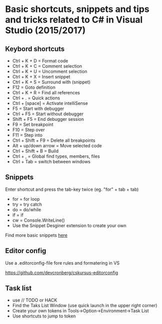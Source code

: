 # Basic shortcuts, snippets and tips and tricks related to C# in Visual Studio (2015/2017)

## Keybord shortcuts
* Ctrl + K + D = Format code
* Ctrl + K + C = Comment selection
* Ctrl + K + U = Uncomment selection
* Ctrl + K + X = Insert snippet
* Ctrl + K + S = Surround with (snippet)
* F12 = Goto definition
* Ctrl + K + R = Find all references
* Ctrl + . = Quick actions
* Ctrl + [space] = Activate intelliSense 
* F5 = Start with debugger
* Ctrl + F5 = Start without debugger
* Shift + F5 = End debugger session
* F9 = Set breakpoint
* F10 = Step over
* F11 = Step into
* Ctrl + Shift + F9 = Delete all breakpoints
* Alt + up/down arrow = Move selected code
* Ctrl + Shift + B = Build
* Ctrl + , = Global find types, members, files
* Ctrl + Tab = switch between windows

## Snippets 
Enter shortcut and press the tab-key twice (eg. "for" + tab + tab)

* for = for loop
* try = try catch
* do = do/while
* if = if
* cw = Console.WriteLine()
* Use the Snippet Desginer extension to create your own

Find more basic snippets [here](https://github.com/devcronberg/csharp-snippets)

## Editor config

Use a .editorconfig-file fore rules and formatering in VS

https://github.com/devcronberg/cskursus-editorconfig

## Task list
* use // TODO or HACK 
* Find the Taks List Window (use quick launch in the upper right corner)
* Create your own tokens in Tools->Option->Environment->Task List
* Use shortcuts to jump to token
